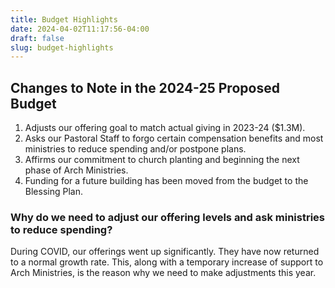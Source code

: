 ```yaml
---
title: Budget Highlights
date: 2024-04-02T11:17:56-04:00
draft: false
slug: budget-highlights
---
```

## Changes to Note in the 2024-25 Proposed Budget
1. Adjusts our offering goal to match actual giving in 2023-24 ($1.3M).
2. Asks our Pastoral Staff to forgo certain compensation benefits and most
ministries to reduce spending and/or postpone plans.
3. Affirms our commitment to church planting and beginning the next phase of
Arch Ministries.
4. Funding for a future building has been moved from the budget to the Blessing Plan.

### Why do we need to adjust our offering levels and ask ministries to reduce spending?
During COVID, our offerings went up significantly. They have now returned to a normal growth rate.
This, along with a temporary increase of support to Arch Ministries, is the reason why we need
to make adjustments this year.
